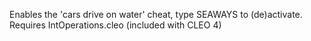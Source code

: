 Enables the 'cars drive on water' cheat, type SEAWAYS to (de)activate.
Requires IntOperations.cleo (included with CLEO 4)

